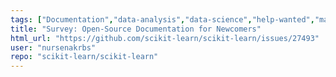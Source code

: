 ```yaml
---
tags: ["Documentation","data-analysis","data-science","help-wanted","machine-learning","python","statistics"]
title: "Survey: Open-Source Documentation for Newcomers"
html_url: "https://github.com/scikit-learn/scikit-learn/issues/27493"
user: "nursenakrbs"
repo: "scikit-learn/scikit-learn"
---
```


